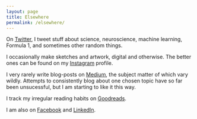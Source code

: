 ```yaml
---
layout: page
title: Elsewhere
permalink: /elsewhere/
---
```


On [Twitter](https://www.twitter.com/arshednabeel), I tweet stuff about science, neuroscience, machine learning, Formula 1, and sometimes other random things.

I occasionally make sketches and artwork, digital and otherwise. The better ones can be found on my [Instagram](https://www.instagram.com/eigenhuman/) profile.

I very rarely write blog-posts on [Medium](https://medium.com/@arshednabeel), the subject matter of which vary wildly. Attempts to consistently blog about one chosen topic have so far been unsucessful, but I am starting to like it this way.

I track my irregular reading habits on [Goodreads](https://www.goodreads.com/arshednabeel).

I am also on [Facebook](https://www.facebook.com/arshednabeel) and [LinkedIn](https://www.linkedin.com/arshed-nabeel).